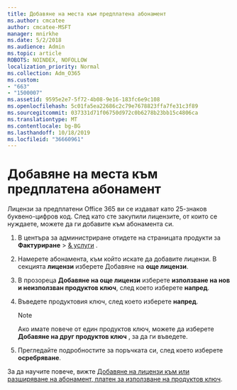 ```yaml
---
title: Добавяне на места към предплатена абонамент
ms.author: cmcatee
author: cmcatee-MSFT
manager: mnirkhe
ms.date: 5/2/2018
ms.audience: Admin
ms.topic: article
ROBOTS: NOINDEX, NOFOLLOW
localization_priority: Normal
ms.collection: Adm_O365
ms.custom:
- "663"
- "1500007"
ms.assetid: 9595e2e7-5f72-4b08-9e16-183fc6e9c108
ms.openlocfilehash: 5c01fa5ea22686c2c79e7678823ffa7fe31c3f89
ms.sourcegitcommit: 037331d71f06750d972c0b6278b23bb15c4806ca
ms.translationtype: MT
ms.contentlocale: bg-BG
ms.lasthandoff: 10/18/2019
ms.locfileid: "36660961"
---
```

# <a name="add-seats-to-a-prepaid-subscription"></a>Добавяне на места към предплатена абонамент

Лицензи за предплатени Office 365 ви се издават като 25-знаков буквено-цифров код. След като сте закупили лицензите, от които се нуждаете, можете да ги добавите към абонамента си. 

1. В центъра за администриране отидете на страницата продукти за **Фактуриране** > [& услуги](https://go.microsoft.com/fwlink/p/?linkid=842054) .

2. Намерете абонамента, към който искате да добавите лицензи. В секцията **лицензи** изберете Добавяне на **още лицензи**.

3. В прозореца **Добавяне на още лицензи** изберете **използване на нов и неизползван продуктов ключ**, след което изберете **напред**.

4. Въведете продуктовия ключ, след което изберете **напред**.

    > [!NOTE]
    > Ако имате повече от един продуктов ключ, можете да изберете **Добавяне на друг продуктов ключ** , за да ги въведете.

5. Прегледайте подробностите за поръчката си, след което изберете **осребряване**.

За да научите повече, вижте [Добавяне на лицензи към или разширяване на абонамент, платен за използване на продуктов ключ](https://docs.microsoft.com/office365/admin/misc/add-licenses-using-product-key).